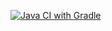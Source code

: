 [![Java CI with Gradle](https://github.com/EvgeniiaSanochkina/CI/actions/workflows/gradle.yml/badge.svg)](https://github.com/EvgeniiaSanochkina/CI/actions/workflows/gradle.yml)